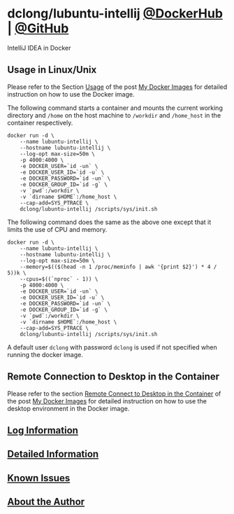 # dclong/lubuntu-intellij [@DockerHub](https://hub.docker.com/r/dclong/lubuntu-intellij/) | [@GitHub](https://github.com/dclong/docker-lubuntu-intellij)

IntelliJ IDEA in Docker


## Usage in Linux/Unix

Please refer to the Section
[Usage](http://www.legendu.net/en/blog/my-docker-images/#usage)
of the post [My Docker Images](http://www.legendu.net/en/blog/my-docker-images/) 
for detailed instruction on how to use the Docker image.

The following command starts a container 
and mounts the current working directory and `/home` on the host machine 
to `/workdir` and `/home_host` in the container respectively.
```
docker run -d \
    --name lubuntu-intellij \
    --hostname lubuntu-intellij \
    --log-opt max-size=50m \
    -p 4000:4000 \
    -e DOCKER_USER=`id -un` \
    -e DOCKER_USER_ID=`id -u` \
    -e DOCKER_PASSWORD=`id -un` \
    -e DOCKER_GROUP_ID=`id -g` \
    -v `pwd`:/workdir \
    -v `dirname $HOME`:/home_host \
    --cap-add=SYS_PTRACE \
    dclong/lubuntu-intellij /scripts/sys/init.sh
```
The following command does the same as the above one 
except that it limits the use of CPU and memory.
```
docker run -d \
    --name lubuntu-intellij \
    --hostname lubuntu-intellij \
    --log-opt max-size=50m \
    --memory=$(($(head -n 1 /proc/meminfo | awk '{print $2}') * 4 / 5))k \
    --cpus=$((`nproc` - 1)) \
    -p 4000:4000 \
    -e DOCKER_USER=`id -un` \
    -e DOCKER_USER_ID=`id -u` \
    -e DOCKER_PASSWORD=`id -un` \
    -e DOCKER_GROUP_ID=`id -g` \
    -v `pwd`:/workdir \
    -v `dirname $HOME`:/home_host \
    --cap-add=SYS_PTRACE \
    dclong/lubuntu-intellij /scripts/sys/init.sh
```
A default user `dclong` with password `dclong` is used if not specified when running the docker image.

## Remote Connection to Desktop in the Container

Please refer to the section 
[Remote Connect to Desktop in the Container](http://www.legendu.net/en/blog/my-docker-images/#remote-connect-to-desktop-in-the-container)
of the post [My Docker Images](http://www.legendu.net/en/blog/my-docker-images/) 
for detailed instruction on how to use the desktop environment in the Docker image.

## [Log Information](http://www.legendu.net/en/blog/my-docker-images/#docker-container-logs)

## [Detailed Information](http://www.legendu.net/en/blog/my-docker-images/#list-of-images-and-detailed-information) 

## [Known Issues](http://www.legendu.net/en/blog/my-docker-images/#known-issues)

## [About the Author](http://www.legendu.net/pages/about)

